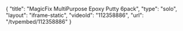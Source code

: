{
    "title": "MagicFix MultiPurpose Epoxy Putty 6pack",
    "type": "solo",
    "layout": "iframe-static",
    "videoId": "112358886",
    "url": "\/tvpembed\/112358886"
}